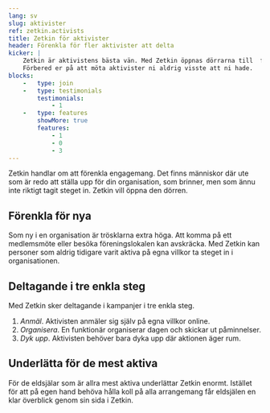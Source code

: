 ```yaml
---
lang: sv
slug: aktivister
ref: zetkin.activists
title: Zetkin för aktivister
header: Förenkla för fler aktivister att delta
kicker: |
    Zetkin är aktivistens bästa vän. Med Zetkin öppnas dörrarna till  fler.
    Förbered er på att möta aktivister ni aldrig visste att ni hade.
blocks:
    -   type: join
    -   type: testimonials
        testimonials:
            - 1
    -   type: features
        showMore: true
        features:
            - 1
            - 0
            - 3
---
```


Zetkin handlar om att förenkla engagemang. Det finns människor där ute som är
redo att ställa upp för din organisation, som brinner, men som ännu inte
riktigt tagit steget in. Zetkin vill öppna den dörren.

## Förenkla för nya
Som ny i en organisation är trösklarna extra höga. Att komma på ett medlemsmöte
eller besöka föreningslokalen kan avskräcka. Med Zetkin kan personer som aldrig
tidigare varit aktiva på egna villkor ta steget in i organisationen.

## Deltagande i tre enkla steg
Med Zetkin sker deltagande i kampanjer i tre enkla steg.

1. _Anmäl_. Aktivisten anmäler sig själv på egna villkor online.
2. _Organisera_. En funktionär organiserar dagen och skickar ut påminnelser.
3. _Dyk upp_. Aktivisten behöver bara dyka upp där aktionen äger rum.

## Underlätta för de mest aktiva
För de eldsjälar som är allra mest aktiva underlättar Zetkin enormt. Istället
för att på egen hand behöva hålla koll på alla arrangemang får eldsjälen en
klar överblick genom sin sida i Zetkin.
